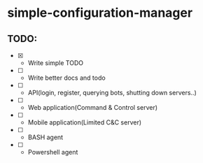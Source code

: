 # simple-configuration-manager

## TODO: 
- [x] - Write simple TODO
- [ ] - Write better docs and todo
- [ ] - API(login, register, querying bots, shutting down servers..)
- [ ] - Web application(Command & Control server)
- [ ] - Mobile application(Limited C&C server)
- [ ] - BASH agent
- [ ] - Powershell agent
